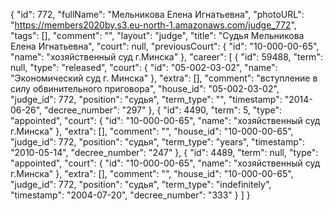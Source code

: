 {
    "id": 772,
    "fullName": "Мельникова Елена Игнатьевна",
    "photoURL": "https://members2020by.s3.eu-north-1.amazonaws.com/judge_772",
    "tags": [],
    "comment": "",
    "layout": "judge",
    "title": "Судья Мельникова Елена Игнатьевна",
    "court": null,
    "previousCourt": {
        "id": "10-000-00-65",
        "name": "хозяйственный суд г.Минска"
    },
    "career": [
        {
            "id": 59488,
            "term": null,
            "type": "released",
            "court": {
                "id": "05-002-03-02",
                "name": "Экономический суд г. Минска"
            },
            "extra": [],
            "comment": "вступление в силу обвинительного приговора",
            "house_id": "05-002-03-02",
            "judge_id": 772,
            "position": "судья",
            "term_type": "",
            "timestamp": "2014-06-26",
            "decree_number": "297"
        },
        {
            "id": 4490,
            "term": 5,
            "type": "appointed",
            "court": {
                "id": "10-000-00-65",
                "name": "хозяйственный суд г.Минска"
            },
            "extra": [],
            "comment": "",
            "house_id": "10-000-00-65",
            "judge_id": 772,
            "position": "судья",
            "term_type": "years",
            "timestamp": "2010-05-14",
            "decree_number": "247"
        },
        {
            "id": 4489,
            "term": null,
            "type": "appointed",
            "court": {
                "id": "10-000-00-65",
                "name": "хозяйственный суд г.Минска"
            },
            "extra": [],
            "comment": "",
            "house_id": "10-000-00-65",
            "judge_id": 772,
            "position": "судья",
            "term_type": "indefinitely",
            "timestamp": "2004-07-20",
            "decree_number": "333"
        }
    ]
}